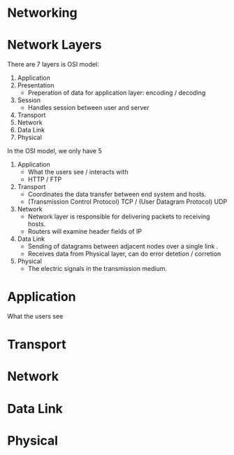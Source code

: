 # Networking

# Network Layers
There are 7 layers is OSI model:
1. Application
2. Presentation
	- Preperation of data for application layer: encoding / decoding
3. Session
	- Handles session between user and server
4. Transport
5. Network
6. Data Link
7. Physical

In the OSI model, we only have 5
1. Application
	- What the users see / interacts with
	- HTTP / FTP
2. Transport
	- Coordinates the data transfer between end system and hosts.
	- (Transmission Control Protocol) TCP / (User Datagram Protocol) UDP
3. Network
	- Network layer is responsible for delivering packets to receiving hosts.
	- Routers will examine header fields of IP
4. Data Link
	- Sending of datagrams between adjacent nodes over a single link .
	- Receives data from Physical layer, can do error detetion / corretion
5. Physical
	- The electric signals in the transmission medium.

# Application
What the users see

# Transport

# Network

# Data Link

# Physical

